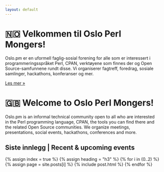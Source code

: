 ```yaml
---
layout: default
---
```


# 🇳🇴 Velkommen til Oslo Perl Mongers!

Oslo.pm er en uformell faglig-sosial forening for alle som er interessert i programmeringsspråket Perl, CPAN, verktøyene som finnes der og Open Source-samfunnene rundt disse. Vi organiserer fagtreff, foredrag, sosiale samlinger, hackathons, konferanser og mer.

<a href="/about">Les mer »</a>

# 🇬🇧 Welcome to Oslo Perl Mongers!

Oslo.pm is an informal technical community open to all who are interested in the Perl programming language, CPAN, the tools you can find there and the related Open Source communities. We organize meetings, presentations, social events, hackathons, conferences and more.

## Siste innlegg | Recent & upcoming events

{% assign index = true %}
{% assign heading = "h3" %}
{% for i in (0..2) %}
  {% assign page = site.posts[i] %}
  {% include post.html %}
{% endfor %}
